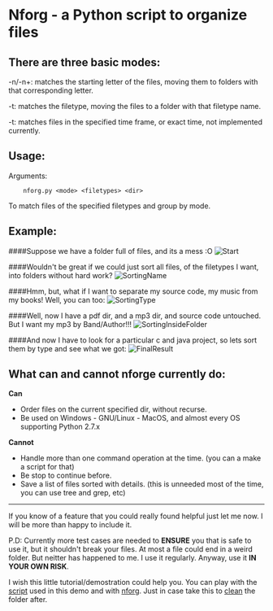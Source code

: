 Nforg  -  a Python script to organize files 
===========================================


There are three basic modes:
------------------------

-n/-n+: matches the starting letter of the files, moving them
 to folders with that corresponding letter.
 

-t: matches the filetype, moving the files to a folder with that
filetype name.


-t: matches files in the specified time frame, or exact time, not 
implemented currently.  





Usage: 
------

Arguments:

		nforg.py <mode> <filetypes> <dir>


To match files of the specified filetypes and group by mode.  



Example:  
----------



####Suppose we have a folder full of files, and its a mess :O
![Start](https://raw.github.com/someoneigna/python-projects/master/nforg-file_organizer/example_data/after.jpg)  





####Wouldn't be great if we could just sort all files, of the filetypes I want, into folders without hard work?
![SortingName](https://raw.github.com/someoneigna/python-projects/master/nforg-file_organizer/example_data/after_selective_name.jpg)  






####Hmm, but, what if I want to separate my source code, my music from my books! Well, you can too:
![SortingType](https://raw.github.com/someoneigna/python-projects/master/nforg-file_organizer/example_data/sort_by_filetype.jpg)  







####Well, now I have a pdf dir, and a mp3 dir, and source code untouched. But I want my mp3 by Band/Author!!!
![SortingInsideFolder](https://raw.github.com/someoneigna/python-projects/master/nforg-file_organizer/example_data/sort_by_name_inside_mp3.jpg)  






####And now I have to look for a particular c and java project, so lets sort them by type and see what we got:
![FinalResult](https://raw.github.com/someoneigna/python-projects/master/nforg-file_organizer/example_data/final_result.jpg)  










What can and cannot nforge currently do:  
----------------------------------------  



**Can**
* Order files on the current specified dir, without recurse.
* Be used on Windows - GNU/Linux - MacOS, and almost every OS supporting Python 2.7.x


**Cannot**
* Handle more than one command operation at the time. (you can a make a script for that)
* Be stop to continue before.
* Save a list of files sorted with details. (this is unneeded most of the time, you can use tree and grep, etc)  


---------------
If you know of a feature that you could really found helpful just let me now. I will be more than happy to include it.  


P.D: Currently more test cases are needed to **ENSURE** you that is safe to use it, but it shouldn't break your files.
At most a file could end in a weird folder. But neitter has happened to me. I use it regularly. Anyway, use it **IN YOUR
OWN RISK**.  



I wish this little tutorial/demostration could help you. You can play with the [script][1] used in this demo and
with [nforg][2]. Just in case take this to [clean][3] the folder after.  


[1]: https://github.com/someoneigna/python-projects/blob/master/nforg-file_organizer/example_data/generate_files.py
[2]: https://github.com/someoneigna/python-projects/blob/master/nforg-file_organizer/nforg.py
[3]: https://github.com/someoneigna/python-projects/blob/master/nforg-file_organizer/example_data/clean_dir.sh
